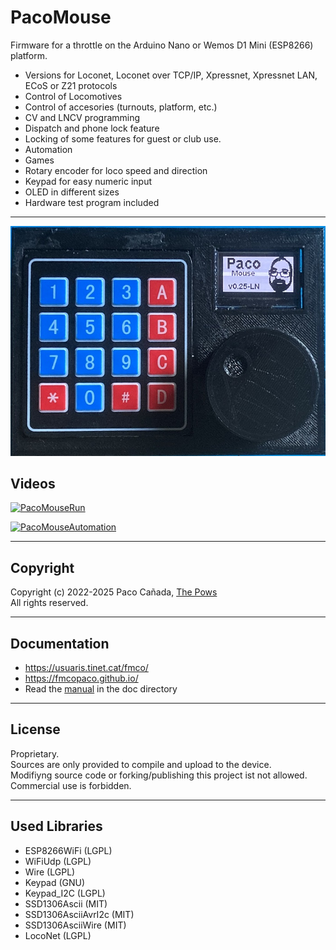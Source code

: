 # PacoMouse

Firmware for a throttle on the Arduino Nano or Wemos D1 Mini (ESP8266) platform. 
  * Versions for Loconet, Loconet over TCP/IP, Xpressnet, Xpressnet LAN, ECoS or Z21 protocols
  * Control of Locomotives
  * Control of accesories (turnouts, platform, etc.)
  * CV and LNCV programming
  * Dispatch and phone lock feature
  * Locking of some features for guest or club use.
  * Automation
  * Games
  * Rotary encoder for loco speed and direction
  * Keypad for easy numeric input
  * OLED in different sizes
  * Hardware test program included
  
---

  ![FirstVersion](images/PacoMouse.jpg)

  ## Videos

  [![PacoMouseRun](https://img.youtube.com/vi/anvKXDgOZIg/0.jpg)](https://www.youtube.com/watch?v=anvKXDgOZIg)

  [![PacoMouseAutomation](https://img.youtube.com/vi/3rrbmPnA1nU/0.jpg)](https://www.youtube.com/watch?v=3rrbmPnA1nU)

---

## Copyright
Copyright (c) 2022-2025 Paco Cañada, [The Pows](https://usuaris.tinet.cat/fmco/)   
All rights reserved.

---

## Documentation
- https://usuaris.tinet.cat/fmco/
- https://fmcopaco.github.io/
- Read the [manual](doc/PacoMouse_manual.pdf) in the doc directory

---

## License
Proprietary.  
Sources are only provided to compile and upload to the device.    
Modifiyng source code or forking/publishing this project ist not allowed.  
Commercial use is forbidden.  

---

## Used Libraries
  * ESP8266WiFi (LGPL)
  * WiFiUdp (LGPL)
  * Wire (LGPL)
  * Keypad (GNU)
  * Keypad_I2C (LGPL)
  * SSD1306Ascii (MIT)
  * SSD1306AsciiAvrI2c (MIT)
  * SSD1306AsciiWire (MIT)
  * LocoNet (LGPL)

